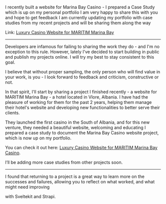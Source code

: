 I recently built a website for Marina Bay Casino - I prepared a Case Study which is up on my personal portfolio
I am very happy to share this with you and hope to get feedback
I am currently updating my portfolio with case studies from my recent projects and will be sharing them along the way

Link: [Luxury Casino Website for MARITIM Marina Bay](https://www.enesbala.com/work/marina-bay-casino)

---

Developers are infamous for failing to sharing the work they do - and I'm no exception to this rule. However, lately I've decided to start building in public and publish my projects online. I will try my best to stay consistent to this goal.

I believe that without proper sampling, the only person who will find value in your work, is you - I look forward to feedback and criticism, constructive or not.

In that spirit, I'll start by sharing a project I finished recently - a website for MARITIM Marina Bay - a hotel located in Vlore, Albania. 
I have had the pleasure of working for them for the past 2 years, helping them manage their hotel's website and developing new functionalities to better serve their clients.

They launched the first casino in the South of Albania, and for this new venture, they needed a beautiful website, welcoming and educating 
I prepared a case study to document the Marina Bay Casino website project, which is now up on my portfolio.

You can check it out here: [Luxury Casino Website for MARITIM Marina Bay Casino](https://www.enesbala.com/work/marina-bay-casino).

I’ll be adding more case studies from other projects soon.

---

I found that returning to a project is a great way to learn more on the successes and failures, allowing you to reflect on what worked, and what might need improving


with Sveltekit and Strapi.

